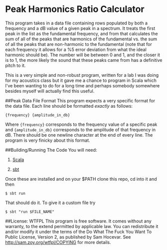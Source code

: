 Peak Harmonics Ratio Calculator
===============================

This program takes in a data file containing rows populated by both a frequency
and a dB value of a given peak in a spectrum. It treats the first peak in the
list as the fundamental frequency, and from that calculates the sum of all of
the peaks that are harmonics of the fundamental vs. the sum of all the peaks
that are non-harmonic to the fundamental (note that for each frequency it
allows for a %5 error deviation from what the ideal harmonic should be). The
number will be between 0 and 1, and the closer it is to 1, the more likely the
sound that these peaks came from has a definitive pitch to it.

This is a very simple and non-robust program, written for a lab I was doing for
my acoustics class but it gave me a chance to program in Scala which I've been
wanting to do for a long time and perhaps somebody somewhere besides myself
will actually find this useful.

##Peak Data File Format
This program expects a very specific format for the data file. Each line should
be formatted *exactly* as follows:

    {frequency} {amplitude_in_db}

Where `{frequency}` corresponds to the frequency value of a specific peak and
`{amplitude_in_db}` corresponds to the amplitude of that frequency in dB. There
should be one newline character at the end of every line.
The program is very finicky about this format. 

##Building/Running The Code
You will need:
1. [Scala](http://www.scala-lang.org/downloads)

2. [sbt](https://github.com/harrah/xsbt)

Once these are installed and on your $PATH clone this repo, cd into it and then

    $ sbt run

That should do it. To give it a custom file try

    $ sbt "run $FILE_NAME"

##License: WTFPL
This program is free software. It comes without any warranty, to the extend
permitted by applicable law. You can redistribute it and/or modify it under the
terms of the Do What The Fuck You Want To Public License, Version 2, as
published by Sam Hocevar. See http://sam.zoy.org/wtfpl/COPYING for more
details.
